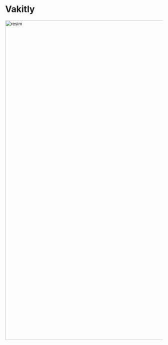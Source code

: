 # Vakitly

<img width="1024" height="1024" alt="resim" src="https://github.com/user-attachments/assets/d8ea8788-c7a9-4312-af7c-c6430c55bc00" />


